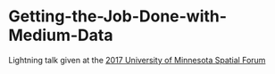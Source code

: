 # Getting-the-Job-Done-with-Medium-Data
Lightning talk given at the [2017 University of Minnesota Spatial Forum](https://research.umn.edu/units/uspatial/news/2017-umn-spatial-forum-and-borchert-lecture-featuring-rolf-weberg-lucinda)
